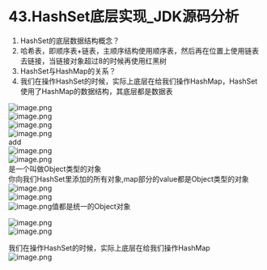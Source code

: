 # 43.HashSet底层实现_JDK源码分析


1. HashSet的底层数据结构概念？
  1. 哈希表，即顺序表+链表，主顺序结构使用顺序表，然后再在位置上使用链表去链接，当链接对象超过8的时候再使用红黑树
2. HashSet与HashMap的关系？
  1. 我们在操作HashSet的时候，实际上底层在给我们操作HashMap，HashSet使用了HashMap的数据结构，其底层都是数据表

![image.png](https://cdn.nlark.com/yuque/0/2019/png/349894/1559989287864-7d3f48f8-b128-48d0-b2c4-11d64e7d3d89.png#align=left&display=inline&height=19&name=image.png&originHeight=37&originWidth=271&size=16115&status=done&width=135.5)<br />![image.png](https://cdn.nlark.com/yuque/0/2019/png/349894/1559989305720-480c6d92-609b-4cac-b9cd-f7fedfdae3bc.png#align=left&display=inline&height=22&name=image.png&originHeight=44&originWidth=427&size=29037&status=done&width=213.5)<br />![image.png](https://cdn.nlark.com/yuque/0/2019/png/349894/1559989317090-68dbbb3f-c85b-476a-8f46-9c41849444b9.png#align=left&display=inline&height=36&name=image.png&originHeight=72&originWidth=997&size=72850&status=done&width=498.5)<br />![image.png](https://cdn.nlark.com/yuque/0/2019/png/349894/1559989351260-e58228b9-c05d-4cbe-b110-e921cf29167e.png#align=left&display=inline&height=22&name=image.png&originHeight=44&originWidth=638&size=35593&status=done&width=319)<br />add<br />![image.png](https://cdn.nlark.com/yuque/0/2019/png/349894/1559989456791-e07ed2cb-51a4-4b53-b681-c1428c37b0f3.png#align=left&display=inline&height=73&name=image.png&originHeight=146&originWidth=934&size=85063&status=done&width=467)<br />![image.png](https://cdn.nlark.com/yuque/0/2019/png/349894/1559989430064-618b8ae2-2a5d-4ddf-a552-1344d83cbe44.png#align=left&display=inline&height=21&name=image.png&originHeight=41&originWidth=808&size=50400&status=done&width=404)<br />是一个叫做Object类型的对象<br />你向我们HashSet里添加的所有对象,map部分的value都是Object类型的对象<br />![image.png](https://cdn.nlark.com/yuque/0/2019/png/349894/1559989555855-97e016fd-7b20-42c1-8334-5f2a0e9f24c1.png#align=left&display=inline&height=21&name=image.png&originHeight=42&originWidth=549&size=42735&status=done&width=274.5)<br />![image.png](https://cdn.nlark.com/yuque/0/2019/png/349894/1559989589358-8198b1ff-c394-4168-b295-f053f2f44ed5.png#align=left&display=inline&height=49&name=image.png&originHeight=98&originWidth=472&size=40050&status=done&width=236)<br />![image.png](https://cdn.nlark.com/yuque/0/2019/png/349894/1559989611872-c56d91f7-66ca-4097-bfc7-8545223c939d.png#align=left&display=inline&height=53&name=image.png&originHeight=105&originWidth=835&size=78255&status=done&width=417.5)值都是统一的Object对象

![image.png](https://cdn.nlark.com/yuque/0/2019/png/349894/1559989671345-dc75b787-3956-4093-9b8a-372fce6c9013.png#align=left&display=inline&height=71&name=image.png&originHeight=141&originWidth=619&size=69748&status=done&width=309.5)<br />![image.png](https://cdn.nlark.com/yuque/0/2019/png/349894/1559989695280-b847b57d-7dd4-42f2-9ee5-51f40db852ae.png#align=left&display=inline&height=60&name=image.png&originHeight=120&originWidth=673&size=86026&status=done&width=336.5)

我们在操作HashSet的时候，实际上底层在给我们操作HashMap<br />![image.png](https://cdn.nlark.com/yuque/0/2019/png/349894/1559989742832-78df69ea-0e3d-47a9-bfc7-f3f576bd2a43.png#align=left&display=inline&height=30&name=image.png&originHeight=59&originWidth=439&size=44319&status=done&width=219.5)
